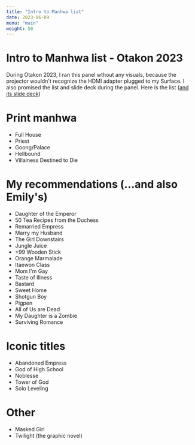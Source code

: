 ```yaml
---
title: "Intro to Manhwa list"
date: 2023-06-09
menu: "main"
weight: 50
---
```


# Intro to Manhwa list - Otakon 2023

During Otakon 2023, I ran this panel wthout any visuals, because the projector wouldn't recognize the HDMI adapter plugged to my Surface. I also promised the list and slide deck during the panel. Here is the list ([and its slide deck](https://1drv.ms/p/s!AgBV9bqxphY1tjjLvlw2C_GmSQA_?e=j4ZDgI))

# Print manhwa
* Full House
* Priest
* Goong/Palace
* Hellbound
* Villainess Destined to Die

# My recommendations (...and also Emily's)
* Daughter of the Emperor
* 50 Tea Recipes from the Duchess
* Remarried Empress
* Marry my Husband
* The Girl Downstairs
* Jungle Juice
* +99 Wooden Stick
* Orange Marmalade
* Itaewon Class
* Mom I'm Gay
* Taste of Illness
* Bastard
* Sweet Home
* Shotgun Boy
* Pigpen
* All of Us are Dead
* My Daughter is a Zombie
* Surviving Romance

# Iconic titles
* Abandoned Empress
* God of High School
* Noblesse
* Tower of God
* Solo Leveling

# Other
* Masked Girl
* Twilight (the graphic novel)
